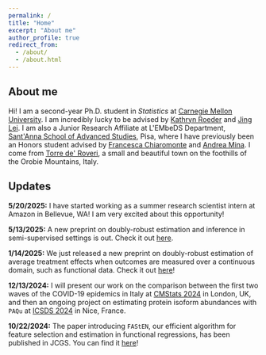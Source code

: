 ```yaml
---
permalink: /
title: "Home"
excerpt: "About me"
author_profile: true
redirect_from: 
  - /about/
  - /about.html
---
```


## About me

Hi! I am a second-year Ph.D. student in *Statistics* at [Carnegie Mellon University](https://www.cmu.edu/dietrich/statistics-datascience/index.html). I am incredibly lucky to be advised by [Kathryn Roeder](https://kathrynmroeder.github.io/) and [Jing Lei](https://www.stat.cmu.edu/~jinglei/). I am also a Junior Research Affiliate at L'EMbeDS Department, [Sant'Anna School of Advanced Studies](https://www.santannapisa.it/en), Pisa, where I have previously been an Honors student advised by [Francesca Chiaromonte](https://sites.psu.edu/chiaromonte/) and [Andrea Mina](https://www.santannapisa.it/en/andrea-mina). I come from [Torre de' Roveri](https://testalorenzo.github.io/images/tdr.jpg), a small and beautiful town on the foothills of the Orobie Mountains, Italy.

## Updates

**5/20/2025:** I have started working as a summer research scientist intern at Amazon in Bellevue, WA! I am very excited about this opportunity!

**5/13/2025:** A new preprint on doubly-robust estimation and inference in semi-supervised settings is out. Check it out [here](https://arxiv.org/abs/2505.06452).

**1/14/2025:** We just released a new preprint on doubly-robust estimation of average treatment effects when outcomes are measured over a continuous domain, such as functional data. Check it out [here](https://arxiv.org/abs/2501.06024)!

**12/13/2024:** I will present our work on the comparison between the first two waves of the COVID-19 epidemics in Italy at [CMStats 2024](https://www.cmstatistics.org/CFECMStatistics2024/index.php) in London, UK, and then an ongoing project on estimating protein isoform abundances with `PAQu` at [ICSDS 2024](https://sites.google.com/view/ims-icsds2024/) in Nice, France.

**10/22/2024:** The paper introducing `FAStEN`, our efficient algorithm for feature selection and estimation in functional regressions, has been published in JCGS. You can find it [here](https://www.tandfonline.com/doi/full/10.1080/10618600.2024.2407464)!